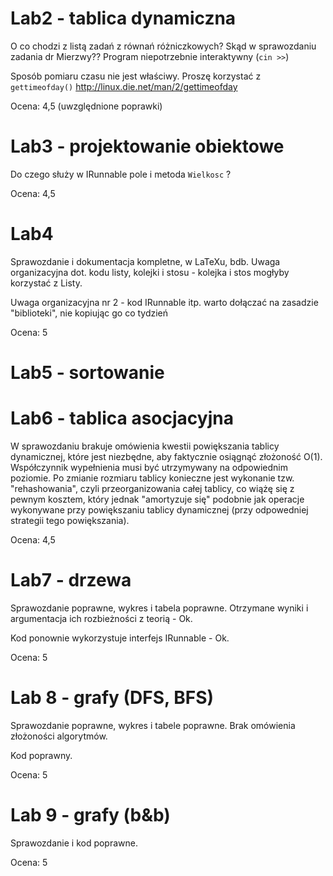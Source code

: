 # Lab2 - tablica dynamiczna

O co chodzi z listą zadań z równań różniczkowych?
Skąd w sprawozdaniu zadania dr Mierzwy??
Program niepotrzebnie interaktywny (``cin >>``)

Sposób pomiaru czasu nie jest właściwy.
Proszę korzystać z ``gettimeofday()`` http://linux.die.net/man/2/gettimeofday

Ocena: 4,5 (uwzględnione poprawki)

# Lab3 - projektowanie obiektowe

Do czego służy w IRunnable pole i metoda ``Wielkosc`` ?

Ocena: 4,5

# Lab4

Sprawozdanie i dokumentacja kompletne, w LaTeXu, bdb.
Uwaga organizacyjna dot. kodu listy, kolejki i stosu - kolejka i stos mogłyby
korzystać z Listy.

Uwaga organizacyjna nr 2 - kod IRunnable itp. warto dołączać na zasadzie "biblioteki", nie kopiując go co tydzień

Ocena: 5

# Lab5 - sortowanie

# Lab6 - tablica asocjacyjna

W sprawozdaniu brakuje omówienia kwestii powiększania tablicy dynamicznej, które
jest niezbędne, aby faktycznie osiągnąć złożoność O(1). Współczynnik wypełnienia
musi być utrzymywany na odpowiednim poziomie. Po zmianie rozmiaru tablicy konieczne
jest wykonanie tzw. "rehashowania", czyli przeorganizowania całej tablicy, co wiążę
się z pewnym kosztem, który jednak "amortyzuje się" podobnie jak operacje wykonywane
przy powiększaniu tablicy dynamicznej (przy odpowedniej strategii tego powiększania).

Ocena: 4,5

# Lab7 - drzewa

Sprawozdanie poprawne, wykres i tabela poprawne. Otrzymane wyniki i argumentacja
ich rozbieżności z teorią - Ok.

Kod ponownie wykorzystuje interfejs IRunnable - Ok.

Ocena: 5

# Lab 8 - grafy (DFS, BFS)

Sprawozdanie poprawne, wykres i tabele poprawne. Brak omówienia złożoności algorytmów.

Kod poprawny.

Ocena: 5

# Lab 9 - grafy (b&b)

Sprawozdanie i kod poprawne.

Ocena: 5
